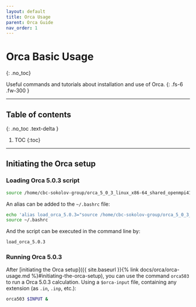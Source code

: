 ```yaml
---
layout: default
title: Orca Usage
parent: Orca Guide
nav_order: 1
---
```


# Orca Basic Usage
{: .no_toc}

Useful commands and tutorials about installation and use of Orca.
{: .fs-6 .fw-300 }

---
## Table of contents
{: .no_toc .text-delta }

1. TOC
{:toc}

---

## Initiating the Orca setup
### Loading Orca 5.0.3 script
```bash
source /home/cbc-sokolov-group/orca_5_0_3_linux_x86-64_shared_openmpi411/load_orca_5.0.3
```

An alias can be added to the `~/.bashrc` file:
```bash
echo 'alias load_orca_5.0.3="source /home/cbc-sokolov-group/orca_5_0_3_linux_x86-64_shared_openmpi411/load_orca_5.0.3"' >> ~/.bashrc
source ~/.bashrc
```

And the script can be executed in the command line by:
```bash
load_orca_5.0.3
```

### Running Orca 5.0.3
After [initiating the Orca setup]({{ site.baseurl }}{% link docs/orca/orca-usage.md %}#initiating-the-orca-setup), you can use the command `orca503` to run a Orca 5.0.3 calculation. Using a `$orca-input` file, containing any extension (as `.in`, `.inp`, etc.):
```bash
orca503 $INPUT &
```
